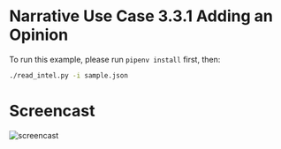 # Narrative Use Case 3.3.1 Adding an Opinion

To run this example, please run `pipenv install` first, then:
```bash
./read_intel.py -i sample.json
```


# Screencast

![screencast](./screencast.gif?raw=true "Screencast")

